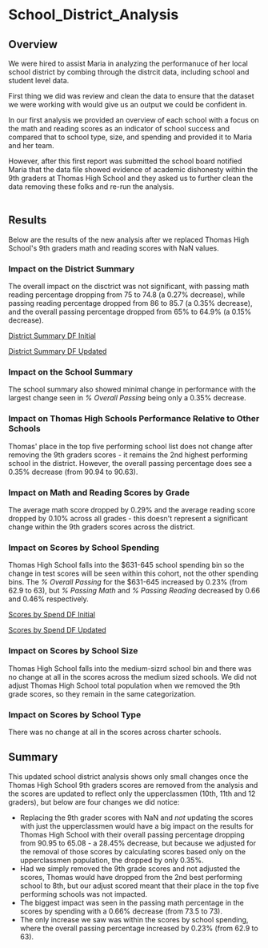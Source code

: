 # School_District_Analysis

## Overview
We were hired to assist Maria in analyzing the performanuce of her local school district by combing through the distrcit data, including school and student level data. 

First thing we did was review and clean the data to ensure that the dataset we were working with would give us an output we could be confident in. 

In our first analysis we provided an overview of each school with a focus on the math and reading scores as an indicator of school success and compared that to school type, size, and spending and provided it to Maria and her team. 

However, after this first report was submitted the school board notified Maria that the data file showed evidence of academic dishonesty within the 9th graders at Thomas High School and they asked us to further clean the data removing these folks and re-run the analysis. 
<br>
<br>


## Results

Below are the results of the new analysis after we replaced Thomas High School's 9th graders math and reading scores with NaN values. 

### Impact on the District Summary
The overall impact on the disctrict was not significant, with passing math reading percentage dropping from 75 to 74.8 (a 0.27% decrease), while passing reading percentage dropped from 86 to 85.7 (a 0.35% decrease), and the overall passing percentage dropped from 65% to 64.9% (a 0.15% decrease). 

[District Summary DF Initial](School_District_Analysis/blob/main/Resources/District%20Summary%20DF%20Initial.png)

[District Summary DF Updated](School_District_Analysis/blob/main/Resources/District%20Summary%20DF%20Updated.png)

### Impact on the School Summary
The school summary also showed minimal change in performance with the largest change seen in *% Overall Passing* being only a 0.35% decrease.


### Impact on Thomas High Schools Performance Relative to Other Schools
Thomas' place in the top five performing school list does not change after removing the 9th graders scores - it remains the 2nd highest performing school in the district. However, the overall passing percentage does see a 0.35% decrease (from 90.94 to 90.63).


### Impact on Math and Reading Scores by Grade
The average math score dropped by 0.29% and the average reading score dropped by 0.10% across all grades - this doesn't represent a significant change within the 9th graders scores across the district.       


### Impact on Scores by School Spending
Thomas High School falls into the $631-645 school spending bin so the change in test scores will be seen within this cohort, not the other spending bins. The *% Overall Passing* for the $631-645 increased by 0.23% (from 62.9 to 63), but *% Passing Math* and *% Passing Reading* decreased by 0.66 and 0.46% respectively.

[Scores by Spend DF Initial](School_District_Analysis/blob/main/Resources/By%20Spending%20-%20Initial.png)

[Scores by Spend DF Updated](School_District_Analysis/blob/main/Resources/By%20Spending%20-%20Updated.png)

### Impact on Scores by School Size
Thomas High School falls into the medium-sizrd school bin and there was no change at all in the scores across the medium sized schools. We did not adjust Thomas High School total population when we removed the 9th grade scores, so they remain in the same categorization.


### Impact on Scores by School Type
There was no change at all in the scores across charter schools.

## Summary 

This updated school district analysis shows only small changes once the Thomas High School 9th graders scores are removed from the analysis and the scores are updated to reflect only the upperclassmen (10th, 11th and 12 graders), but below are four changes we did notice:

- Replacing the 9th grader scores with NaN and *not* updating the scores with just the upperclassmen would have a big impact on the results for Thomas High School with their overall passing percentage dropping from 90.95 to 65.08 - a 28.45% decrease, but because we adjusted for the removal of those scores by calculating scores based only on the upperclassmen population, the dropped by only 0.35%. 
- Had we simply removed the 9th grade scores and not adjusted the scores, Thomas would have dropped from the 2nd best performing school to 8th, but our adjust scored meant that their place in the top five performing schools was not impacted.
-  The biggest impact was seen in the passing math percentage in the scores by spending with a 0.66% decrease (from 73.5 to 73).
- The only increase we saw was within the scores by school spending, where the overall passing percentage increased by 0.23% (from 62.9 to 63).

 



